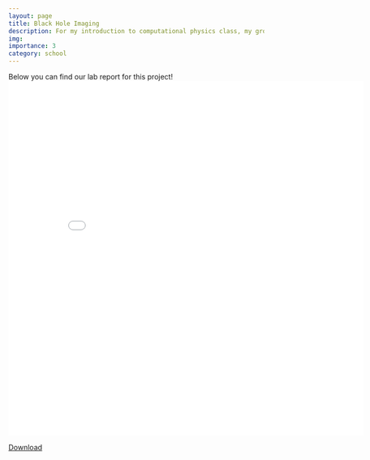```yaml
---
layout: page
title: Black Hole Imaging
description: For my introduction to computational physics class, my group made a black hole imaging code in C++.
img:
importance: 3
category: school
---
```

Below you can find our lab report for this project!
<embed src="Intro_to_Comp_Physics_Project_1.pdf" height="700px" width="700" />

<a href="Intro_to_Comp_Physics_Project_1.pdf">Download</a>

